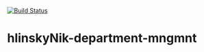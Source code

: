 [![Build Status](https://travis-ci.org/joemccann/dillinger.svg?branch=master)](https://travis-ci.org/joemccann/dillinger)

# hlinskyNik-department-mngmnt